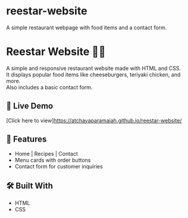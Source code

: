 # reestar-website
A simple restaurant webpage with food items and a contact form.
# Reestar Website 🍔🍗

A simple and responsive restaurant website made with HTML and CSS.  
It displays popular food items like cheeseburgers, teriyaki chicken, and more.  
Also includes a basic contact form.

## 🔗 Live Demo
[Click here to view]https://atchayaparamaiah.github.io/reestar-website/

## 📂 Features
- Home | Recipes | Contact
- Menu cards with order buttons
- Contact form for customer inquiries

## 🛠️ Built With
- HTML
- CSS

